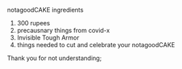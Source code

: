 notagoodCAKE ingredients

1. 300 rupees
2. precausnary things from covid-x
3. Invisible Tough Armor
4. things needed to cut and celebrate your notagoodCAKE

Thank you for not understanding;